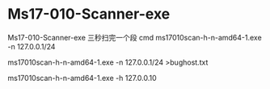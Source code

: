 # Ms17-010-Scanner-exe
Ms17-010-Scanner-exe 三秒扫完一个段
cmd
ms17010scan-h-n-amd64-1.exe -n 127.0.0.1/24

ms17010scan-h-n-amd64-1.exe -n 127.0.0.1/24 >bughost.txt

ms17010scan-h-n-amd64-1.exe -h 127.0.0.10
